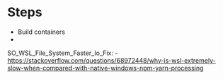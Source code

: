 # Steps
 - Build containers
 - 

SO_WSL_File_System_Faster_Io_Fix:
	- https://stackoverflow.com/questions/68972448/why-is-wsl-extremely-slow-when-compared-with-native-windows-npm-yarn-processing